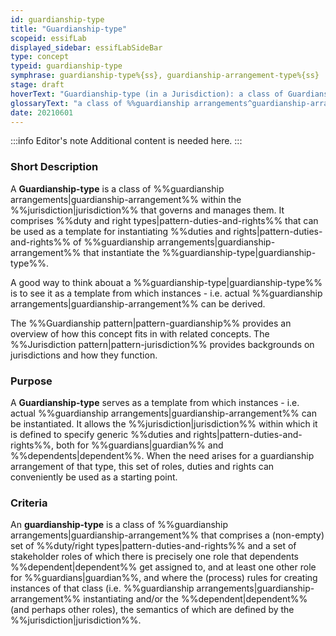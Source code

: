 ```yaml
---
id: guardianship-type
title: "Guardianship-type"
scopeid: essifLab
displayed_sidebar: essifLabSideBar
type: concept
typeid: guardianship-type
symphrase: guardianship-type%{ss}, guardianship-arrangement-type%{ss}
stage: draft
hoverText: "Guardianship-type (in a Jurisdiction): a class of Guardianship Arrangements within the Jurisdiction that governs and manages them."
glossaryText: "a class of %%guardianship arrangements^guardianship-arrangement%% within the %%jurisdiction^jurisdiction%% that governs and manages them."
date: 20210601
---
```


:::info Editor's note
Additional content is needed here.
:::
### Short Description
A **Guardianship-type** is a class of %%guardianship arrangements|guardianship-arrangement%% within the %%jurisdiction|jurisdiction%% that governs and manages them. It comprises %%duty and right types|pattern-duties-and-rights%% that can be used as a template for instantiating %%duties and rights|pattern-duties-and-rights%% of %%guardianship arrangements|guardianship-arrangement%% that instantiate the %%guardianship-type|guardianship-type%%.

A good way to think abouat a %%guardianship-type|guardianship-type%% is to see it as a template from which instances - i.e. actual %%guardianship arrangements|guardianship-arrangement%% can be derived.

The %%Guardianship pattern|pattern-guardianship%% provides an overview of how this concept fits in with related concepts.
The %%Jurisdiction pattern|pattern-jurisdiction%% provides backgrounds on jurisdictions and how they function.

### Purpose
A **Guardianship-type** serves as a template from which instances - i.e. actual %%guardianship arrangements|guardianship-arrangement%% can be instantiated. It allows the %%jurisdiction|jurisdiction%% within which it is defined to specify generic %%duties and rights|pattern-duties-and-rights%%, both for %%guardians|guardian%% and %%dependents|dependent%%. When the need arises for a guardianship arrangement of that type, this set of roles, duties and rights can conveniently be used as a starting point.

### Criteria
An **guardianship-type** is a class of %%guardianship arrangements|guardianship-arrangement%% that comprises a (non-empty) set of %%duty/right types|pattern-duties-and-rights%% and a set of stakeholder roles of which there is precisely one role that dependents %%dependent|dependent%% get assigned to, and at least one other role for %%guardians|guardian%%, and where the (process) rules for creating instances of that class (i.e. %%guardianship arrangements|guardianship-arrangement%% instantiating  and/or the %%dependent|dependent%% (and perhaps other roles), the semantics of which are defined by the %%jurisdiction|jurisdiction%%.

